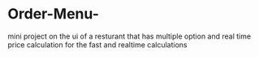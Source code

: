 # Order-Menu-
mini project on the ui of a resturant that has multiple option and real time price calculation for the fast and realtime calculations
